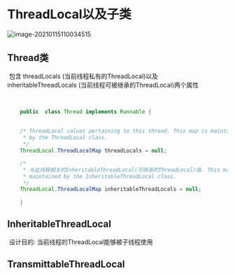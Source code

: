 # ThreadLocal以及子类

![image-20210115110034515](../../markdown/图片/image-20210115110034515.png)

## Thread类

​	包含  threadLocals (当前线程私有的ThreadLocal)以及  inheritableThreadLocals  (当前线程可被继承的ThreadLocal)两个属性

​	

```java
	public	class Thread implements Runnable {
        
        
    /* ThreadLocal values pertaining to this thread. This map is maintained
     * by the ThreadLocal class.
     */
    ThreadLocal.ThreadLocalMap threadLocals = null;

    /*
     * 与此线程相关的InheritableThreadLocal(可继承的ThreadLocal)值. This map is
     * maintained by the InheritableThreadLocal class.
     */
    ThreadLocal.ThreadLocalMap inheritableThreadLocals = null;
        
    }
```

## InheritableThreadLocal  

​		设计目的: 当前线程的ThreadLocal能够被子线程使用

## TransmittableThreadLocal